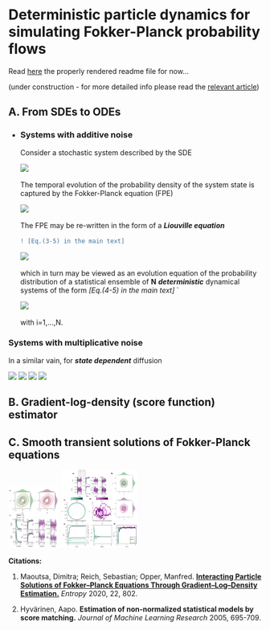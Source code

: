 
# Deterministic particle dynamics for simulating Fokker-Planck probability flows 


Read [here](https://gitlab.com/dimitra-maoutsa/odes_for_sdes/-/blob/master/README.md) the properly rendered readme file for now...


(under construction -  for more detailed info please read the [relevant article](https://www.mdpi.com/1099-4300/22/8/802/htm))


## A. **From SDEs to ODEs**
  - ### Systems with additive noise
     Consider a stochastic system described by the SDE 

     <img src="https://latex.codecogs.com/png.latex?%5Clarge%20dX_t%3D%20f%28X_t%29%20dt%20&plus;%20%5Csigma%20dW_t.">
     
      The temporal evolution of the probability density of the system state is captured by the Fokker-Planck equation (FPE)


      <img src="https://latex.codecogs.com/png.latex?%5Clarge%20%5Cfrac%7B%5Cpartial%20p_t%28x%29%7D%7B%5Cpartial%20t%7D%20%3D%20-%5Cnabla%5Ccdot%20%5Cleft%5Bf%28x%29%20p_t%28x%29%20-%20%5Cfrac%7B%5Csigma%5E2%7D%7B2%7D%20%5Cnabla%20p_t%28x%29%5Cright%5D.">
      
      The FPE may be re-written in the form of a **_Liouville equation_**  
      ```diff
      ! [Eq.(3-5) in the main text]
      ```

      <img src="https://latex.codecogs.com/png.latex?%5Clarge%20%5Cfrac%7B%5Cpartial%20p_t%28x%29%7D%7B%5Cpartial%20t%7D%20%3D%20-%5Cnabla%5Ccdot%20%5Cleft%5B%7B%5Cleft%28f%28x%29%20-%20%5Cfrac%7B%5Csigma%5E2%7D%7B2%7D%20%5Cnabla%20%5Cln%20p_t%28x%29%5Cright%29%7D%5C%3B%20p_t%28x%29%20%5Cright%5D%2C">

      which in turn may be viewed as an evolution equation of the probability distribution of a statistical ensemble of **N** **_deterministic_** dynamical systems of the form _[Eq.(4-5) in the main text]_ 
    `

      <img src="https://latex.codecogs.com/png.latex?%5Clarge%20%5Cfrac%7BdX_t%5E%7B%28i%29%7D%7D%7Bdt%7D%20%3D%20%7Bf%28X_t%5E%7B%28i%29%7D%29%29%20-%20%5Cfrac%7B%5Csigma%5E2%7D%7B2%7D%20%5Cnabla%20%5Cln%20p_t%28X_t%5E%7B%28i%29%7D%29%7D%2C%20%5Cquad%20%5Cquad%20%5Cquad%20%281%29">
      
      with i=1,...,N.

  ### Systems with multiplicative noise
    
   In a similar vain, for **_state dependent_** diffusion 


   <img src="https://latex.codecogs.com/png.latex?%5Clarge%20dX_t%3D%20f%28X_t%29%20dt%20&plus;%20%5Csigma%28X_t%29%20dW_t%2C">

<img src="https://latex.codecogs.com/png.latex?%5Clarge%20%5Cfrac%7BdX_t%5E%7B%28i%29%7D%7D%7Bdt%7D%20%3D%20%7Bf%28X_t%5E%7B%28i%29%7D%29%20-%20%5Cfrac%7B%5Csigma%28X_t%5E%7B%28i%29%7D%29%5Csigma%28X_t%5E%7B%28i%29%7D%29%5E%7B%5Cintercal%7D%7D%7B2%7D%20%5Cnabla%20%5Cln%20p_t%28X_t%5E%7B%28i%29%7D%29%20-%20%5Cfrac%7B1%7D%7B2%7D%20%5Cnabla%20%5Ccdot%20%5Csigma%28X_t%5E%7B%28i%29%7D%29%5Csigma%28X_t%5E%7B%28i%29%7D%29%5E%7B%5Cintercal%7D%20%7D%2C">

<img src="https://latex.codecogs.com/png.latex?%5Cinline%20%5Clarge%20D%28x%29%20%3D%20%5Csigma%28x%29%20%5Csigma%28x%29%5E%7B%5Cintercal%7D%2C">

<img src="https://latex.codecogs.com/png.latex?%5Clarge%20%5Cfrac%7BdX_t%5E%7B%28i%29%7D%7D%7Bdt%7D%20%3D%20%7Bf%28X_t%5E%7B%28i%29%7D%29%20-%20%5Cfrac%7BD%28X_t%5E%7B%28i%29%7D%29%7D%7B2%7D%20%5Cnabla%20%5Cln%20p_t%28X_t%5E%7B%28i%29%7D%29%20-%20%5Cfrac%7B1%7D%7B2%7D%20%5Cnabla%20%5Ccdot%20D%28X_t%5E%7B%28i%29%7D%29%20%7D.%20%5Cquad%20%5Cquad%20%5Cquad%20%282%29">


## B. **Gradient-log-density (score function) estimator**

## C. **Smooth transient solutions of Fokker-Planck equations**


<img src="OU2Dc.png"  width="20%" height="20%">


<img src="Linear_Ham.png"  width="30%" height="30%">


**Citations:**

1. Maoutsa, Dimitra; Reich, Sebastian; Opper, Manfred. [**Interacting Particle Solutions of Fokker–Planck Equations Through Gradient–Log–Density Estimation.**](https://www.mdpi.com/1099-4300/22/8/802/htm) _Entropy_ 2020, 22, 802. 

2. Hyvärinen, Aapo. **Estimation of non-normalized statistical models by score matching.** _Journal of Machine Learning Research_ 2005, 695-709.

